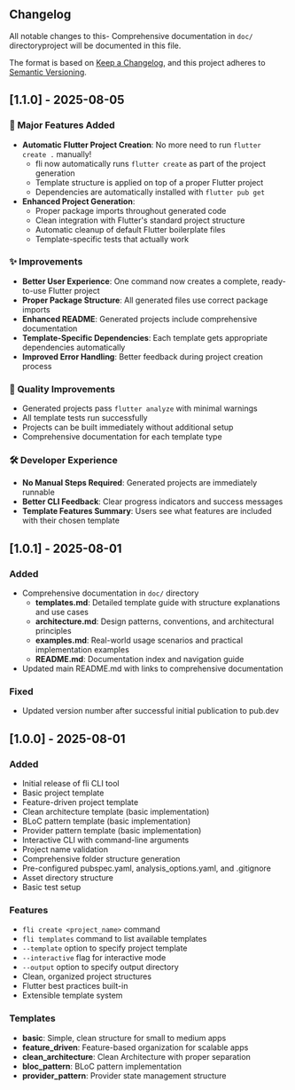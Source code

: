 ## Changelog

All notable changes to this- Comprehensive documentation in `doc/` directoryproject will be documented in this file.

The format is based on [Keep a Changelog](https://keepachangelog.com/en/1.0.0/),
and this project adheres to [Semantic Versioning](https://semver.org/spec/v2.0.0.html).

## [1.1.0] - 2025-08-05

### 🚀 Major Features Added
- **Automatic Flutter Project Creation**: No more need to run `flutter create .` manually!
  - fli now automatically runs `flutter create` as part of the project generation
  - Template structure is applied on top of a proper Flutter project
  - Dependencies are automatically installed with `flutter pub get`
- **Enhanced Project Generation**:
  - Proper package imports throughout generated code
  - Clean integration with Flutter's standard project structure
  - Automatic cleanup of default Flutter boilerplate files
  - Template-specific tests that actually work

### ✨ Improvements
- **Better User Experience**: One command now creates a complete, ready-to-use Flutter project
- **Proper Package Structure**: All generated files use correct package imports
- **Enhanced README**: Generated projects include comprehensive documentation
- **Template-Specific Dependencies**: Each template gets appropriate dependencies automatically
- **Improved Error Handling**: Better feedback during project creation process

### 🧪 Quality Improvements  
- Generated projects pass `flutter analyze` with minimal warnings
- All template tests run successfully
- Projects can be built immediately without additional setup
- Comprehensive documentation for each template type

### 🛠️ Developer Experience
- **No Manual Steps Required**: Generated projects are immediately runnable
- **Better CLI Feedback**: Clear progress indicators and success messages
- **Template Features Summary**: Users see what features are included with their chosen template

## [1.0.1] - 2025-08-01

### Added
- Comprehensive documentation in `doc/` directory
  - **templates.md**: Detailed template guide with structure explanations and use cases
  - **architecture.md**: Design patterns, conventions, and architectural principles  
  - **examples.md**: Real-world usage scenarios and practical implementation examples
  - **README.md**: Documentation index and navigation guide
- Updated main README.md with links to comprehensive documentation

### Fixed
- Updated version number after successful initial publication to pub.dev

## [1.0.0] - 2025-08-01

### Added
- Initial release of fli CLI tool
- Basic project template
- Feature-driven project template  
- Clean architecture template (basic implementation)
- BLoC pattern template (basic implementation)
- Provider pattern template (basic implementation)
- Interactive CLI with command-line arguments
- Project name validation
- Comprehensive folder structure generation
- Pre-configured pubspec.yaml, analysis_options.yaml, and .gitignore
- Asset directory structure
- Basic test setup

### Features
- `fli create <project_name>` command
- `fli templates` command to list available templates
- `--template` option to specify project template
- `--interactive` flag for interactive mode
- `--output` option to specify output directory
- Clean, organized project structures
- Flutter best practices built-in
- Extensible template system

### Templates
- **basic**: Simple, clean structure for small to medium apps
- **feature_driven**: Feature-based organization for scalable apps
- **clean_architecture**: Clean Architecture with proper separation
- **bloc_pattern**: BLoC pattern implementation
- **provider_pattern**: Provider state management structure

